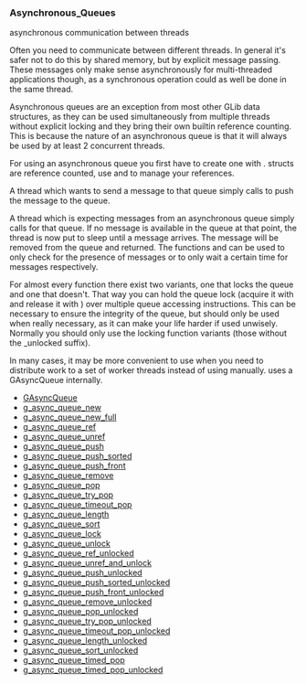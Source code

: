 ### Asynchronous_Queues

asynchronous communication between threads

 Often you need to communicate between different threads. In general
 it's safer not to do this by shared memory, but by explicit message
 passing. These messages only make sense asynchronously for
 multi-threaded applications though, as a synchronous operation could
 as well be done in the same thread.

 Asynchronous queues are an exception from most other GLib data
 structures, as they can be used simultaneously from multiple threads
 without explicit locking and they bring their own builtin reference
 counting. This is because the nature of an asynchronous queue is that
 it will always be used by at least 2 concurrent threads.

 For using an asynchronous queue you first have to create one with
 [](g_async_queue_new). [](GAsyncQueue) structs are reference counted,
 use [](g_async_queue_ref) and [](g_async_queue_unref) to manage your
 references.

 A thread which wants to send a message to that queue simply calls
 [](g_async_queue_push) to push the message to the queue.

 A thread which is expecting messages from an asynchronous queue
 simply calls [](g_async_queue_pop) for that queue. If no message is
 available in the queue at that point, the thread is now put to sleep
 until a message arrives. The message will be removed from the queue
 and returned. The functions [](g_async_queue_try_pop) and
 [](g_async_queue_timeout_pop) can be used to only check for the presence
 of messages or to only wait a certain time for messages respectively.

 For almost every function there exist two variants, one that locks
 the queue and one that doesn't. That way you can hold the queue lock
 (acquire it with [](g_async_queue_lock) and release it with
 [](g_async_queue_unlock)) over multiple queue accessing instructions.
 This can be necessary to ensure the integrity of the queue, but should
 only be used when really necessary, as it can make your life harder
 if used unwisely. Normally you should only use the locking function
 variants (those without the _unlocked suffix).

 In many cases, it may be more convenient to use [](GThreadPool) when
 you need to distribute work to a set of worker threads instead of
 using [](GAsyncQueue) manually. [](GThreadPool) uses a GAsyncQueue
 internally.

* [GAsyncQueue]()
* [g_async_queue_new]()
* [g_async_queue_new_full]()
* [g_async_queue_ref]()
* [g_async_queue_unref]()
* [g_async_queue_push]()
* [g_async_queue_push_sorted]()
* [g_async_queue_push_front]()
* [g_async_queue_remove]()
* [g_async_queue_pop]()
* [g_async_queue_try_pop]()
* [g_async_queue_timeout_pop]()
* [g_async_queue_length]()
* [g_async_queue_sort]()
* [g_async_queue_lock]()
* [g_async_queue_unlock]()
* [g_async_queue_ref_unlocked]()
* [g_async_queue_unref_and_unlock]()
* [g_async_queue_push_unlocked]()
* [g_async_queue_push_sorted_unlocked]()
* [g_async_queue_push_front_unlocked]()
* [g_async_queue_remove_unlocked]()
* [g_async_queue_pop_unlocked]()
* [g_async_queue_try_pop_unlocked]()
* [g_async_queue_timeout_pop_unlocked]()
* [g_async_queue_length_unlocked]()
* [g_async_queue_sort_unlocked]()
* [g_async_queue_timed_pop]()
* [g_async_queue_timed_pop_unlocked]()
